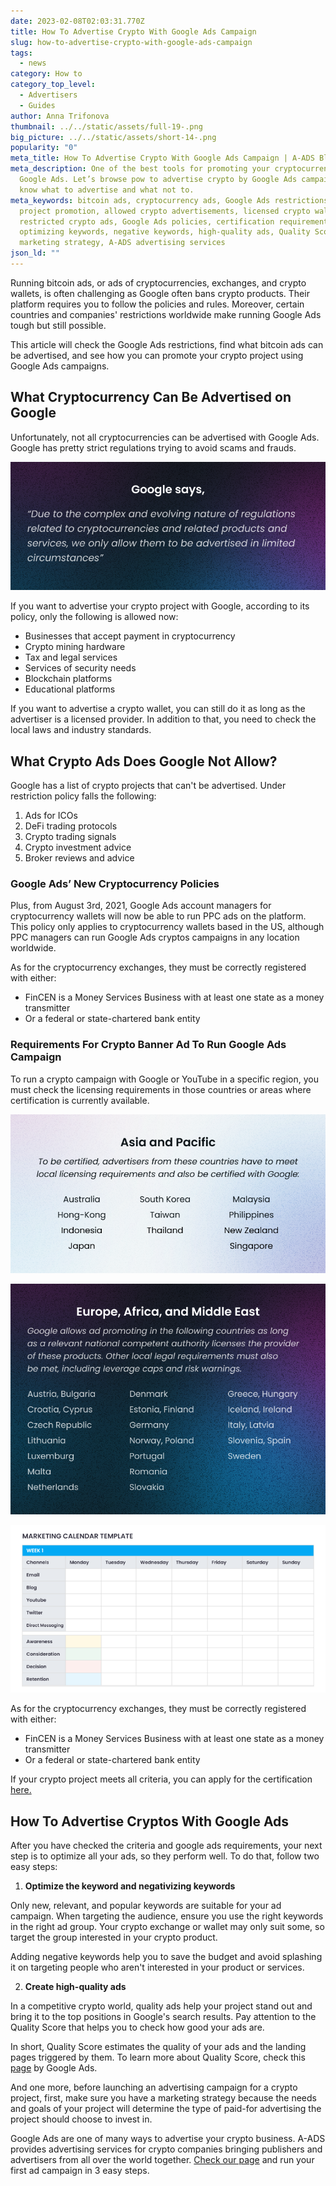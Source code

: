 ```yaml
---
date: 2023-02-08T02:03:31.770Z
title: How To Advertise Crypto With Google Ads Campaign
slug: how-to-advertise-crypto-with-google-ads-campaign
tags:
  - news
category: How to
category_top_level:
  - Advertisers
  - Guides
author: Anna Trifonova
thumbnail: ../../static/assets/full-19-.png
big_picture: ../../static/assets/short-14-.png
popularity: "0"
meta_title: How To Advertise Crypto With Google Ads Campaign | A-ADS Blog
meta_description: One of the best tools for promoting your cryptocurrency is
  Google Ads. Let’s browse рow to advertise crypto by Google Ads campaign and
  know what to advertise and what not to.
meta_keywords: bitcoin ads, cryptocurrency ads, Google Ads restrictions, crypto
  project promotion, allowed crypto advertisements, licensed crypto wallet,
  restricted crypto ads, Google Ads policies, certification requirements,
  optimizing keywords, negative keywords, high-quality ads, Quality Score,
  marketing strategy, A-ADS advertising services
json_ld: ""
---
```

Running bitcoin ads, or ads of cryptocurrencies, exchanges, and crypto wallets, is often challenging as Google often bans crypto products. Their platform requires you to follow the policies and rules. Moreover, certain countries and companies' restrictions worldwide make running Google Ads tough but still possible. 

This article will check the Google Ads restrictions, find what bitcoin ads can be advertised, and see how you can promote your crypto project using Google Ads campaigns.

## What Cryptocurrency Can Be Advertised on Google

Unfortunately, not all cryptocurrencies can be advertised with Google Ads. Google has pretty strict regulations trying to avoid scams and frauds.

![Due to the complex and evolving nature of regulations related to cryptocurrencies and related products and services, we only allow them to be advertised in limited circumstances](../../static/assets/1-2-.png "Google says")

If you want to advertise your crypto project with Google, according to its policy, only the following is allowed now:

* Businesses that accept payment in cryptocurrency
* Crypto mining hardware
* Tax and legal services
* Services of security needs 
* Blockchain platforms
* Educational platforms

If you want to advertise a crypto wallet, you can still do it as long as the advertiser is a licensed provider. In addition to that, you need to check the local laws and industry standards.

## What Crypto Ads Does Google Not Allow?

Google has a list of crypto projects that can't be advertised. Under restriction policy falls the following: 

1. Ads for ICOs
2. DeFi trading protocols 
3. Crypto trading signals
4. Crypto investment advice 
5. Broker reviews and advice 

### Google Ads’ New Cryptocurrency Policies

Plus, from August 3rd, 2021, Google Ads account managers for cryptocurrency wallets will now be able to run PPC ads on the platform. This policy only applies to cryptocurrency wallets based in the US, although PPC managers can run Google Ads cryptos campaigns in any location worldwide.

As for the cryptocurrency exchanges, they must be correctly registered with either:

* FinCEN is a Money Services Business with at least one state as a money transmitter
* Or a federal or state-chartered bank entity

### Requirements For Crypto Banner Ad To Run Google Ads Campaign

To run a crypto campaign with Google or YouTube in a specific region, you must check the licensing requirements in those countries or areas where certification is currently available. 

![To be certified, advertisers from these countries have to meet local licensing requirements and also be certified with Google](../../static/assets/2-2-.png "Asia and Pacific")

![Google allows ad promoting in the following countries as long as a relevant national competent authority licenses the provider of these products. Other local legal requirements must also be met, including leverage caps and risk warnings](../../static/assets/3-2-.png "Europe, Africa, and Middle East")

![Advertisers from these countries can be certified but have to meet local licensing requirements and also be certified with Google](../../static/assets/4.png "North and South America")

As for the cryptocurrency exchanges, they must be correctly registered with either:

* FinCEN is a Money Services Business with at least one state as a money transmitter
* Or a federal or state-chartered bank entity

If your crypto project meets all criteria, you can apply for the certification [here.](https://support.google.com/adspolicy/answer/7645254)

## **How To Advertise Cryptos With Google Ads**

After you have checked the criteria and google ads requirements, your next step is to optimize all your ads, so they perform well. To do that, follow two easy steps:

1. **Optimize the keyword and negativizing keywords**

Only new, relevant, and popular keywords are suitable for your ad campaign. When targeting the audience, ensure you use the right keywords in the right ad group. Your crypto exchange or wallet may only suit some, so target the group interested in your crypto product. 

Adding negative keywords help you to save the budget and avoid splashing it on targeting people who aren't interested in your product or services. 

2. **Create high-quality ads** 

In a competitive crypto world, quality ads help your project stand out and bring it to the top positions in Google's search results. Pay attention to the Quality Score that helps you to check how good your ads are.

In short, Quality Score estimates the quality of your ads and the landing pages triggered by them. To learn more about Quality Score, check this [page](https://support.google.com/google-ads/answer/6167118?hl=en) by Google Ads. 

And one more, before launching an advertising campaign for a crypto project, first, make sure you have a marketing strategy because the needs and goals of your project will determine the type of paid-for advertising the project should choose to invest in.

Google Ads are one of many ways to advertise your crypto business. A-ADS provides advertising services for crypto companies bringing publishers and advertisers from all over the world together. [Check our page](https://a-ads.com/) and run your first ad campaign in 3 easy steps.
